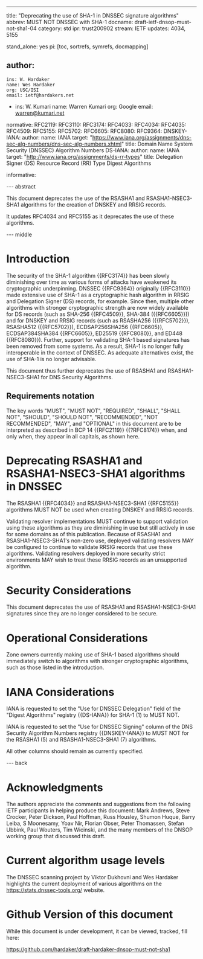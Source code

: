 ---
title: "Deprecating the use of SHA-1 in DNSSEC signature algorithms"
abbrev: MUST NOT DNSSEC with SHA-1
docname: draft-ietf-dnsop-must-not-sha1-04
category: std
ipr: trust200902
stream: IETF
updates: 4034, 5155

stand_alone: yes
pi: [toc, sortrefs, symrefs, docmapping]

author:
  -
    ins: W. Hardaker
    name: Wes Hardaker
    org: USC/ISI
    email: ietf@hardakers.net
  -
    ins: W. Kumari
    name: Warren Kumari
    org: Google
    email: warren@kumari.net

normative:
  RFC2119:
  RFC3110:
  RFC3174:
  RFC4033:
  RFC4034:
  RFC4035:
  RFC4509:
  RFC5155:
  RFC5702:
  RFC6605:
  RFC8080:
  RFC9364:
  DNSKEY-IANA:
    author:
      name: IANA
    target: "https://www.iana.org/assignments/dns-sec-alg-numbers/dns-sec-alg-numbers.xhtml"
    title: Domain Name System Security (DNSSEC) Algorithm Numbers
  DS-IANA:
    author:
      name: IANA
    target: "http://www.iana.org/assignments/ds-rr-types"
    title: Delegation Signer (DS) Resource Record (RR) Type Digest Algorithms

informative:



--- abstract

This document deprecates the use of the RSASHA1 and RSASHA1-NSEC3-SHA1
algorithms for the creation of DNSKEY and RRSIG records.

It updates RFC4034 and RFC5155 as it deprecates the use of these algorithms.

--- middle

# Introduction

The security of the SHA-1 algorithm {{RFC3174}} has been slowly diminishing
over time as various forms of attacks have weakened its cryptographic
underpinning.  DNSSEC {{RFC9364}} originally {{RFC3110}} made extensive use
of SHA-1 as a
cryptographic hash algorithm in RRSIG and Delegation Signer (DS)
records, for example.  Since then, multiple other algorithms with
stronger cryptographic strength are now widely available for DS records (such
as SHA-256 {{RFC4509}}, SHA-384 ({{RFC6605}})) and for DNSKEY and RRSIG records
(such as RSASHA256 ({{RFC5702}}), RSASHA512 ({{RFC5702}}), ECDSAP256SHA256
{{RFC6605}}, ECDSAP384SHA384 {{RFC6605}}, ED25519 {{RFC8080}}, and ED448
{{RFC8080}}). Further, support for validating SHA-1 based signatures has been
removed from some systems. As a result, SHA-1 is no longer fully interoperable
in the context of DNSSEC. As adequate alternatives exist, the use of SHA-1 is
no longer advisable.

This document thus further deprecates the use of RSASHA1 and
RSASHA1-NSEC3-SHA1 for DNS Security Algorithms.

## Requirements notation

   The key words "MUST", "MUST NOT", "REQUIRED", "SHALL", "SHALL NOT",
   "SHOULD", "SHOULD NOT", "RECOMMENDED", "NOT RECOMMENDED", "MAY",
   and "OPTIONAL" in this document are to be interpreted as described
   in BCP 14 {{RFC2119}} {{?RFC8174}} when, and only when, they appear
   in all capitals, as shown here.

# Deprecating RSASHA1 and RSASHA1-NSEC3-SHA1 algorithms in DNSSEC

The RSASHA1 {{RFC4034}} and RSASHA1-NSEC3-SHA1 {{RFC5155}} algorithms
MUST NOT be used when creating DNSKEY and RRSIG records.

Validating resolver implementations MUST continue to support
validation using these algorithms as they are diminishing in use but
still actively in use for some domains as of this publication.
Because of RSASHA1 and RSASHA1-NSEC3-SHA1's non-zero use, deployed
validating resolvers MAY be configured to continue to validate RRSIG
records that use these algorithms.  Validating resolvers deployed in
more security strict environments MAY wish to treat these RRSIG
records as an unsupported algorithm.

# Security Considerations

This document deprecates the use of RSASHA1 and RSASHA1-NSEC3-SHA1
signatures since they are no longer considered to be secure.

# Operational Considerations

Zone owners currently making use of SHA-1 based algorithms should
immediately switch to algorithms with stronger cryptographic algorithms,
such as those listed in the introduction.

# IANA Considerations

IANA is requested to set the "Use for DNSSEC Delegation" field of the
"Digest Algorithms" registry {{DS-IANA}} for SHA-1 (1) to MUST NOT.

IANA is requested to set the "Use for DNSSEC Signing" column of the
DNS Security Algorithm Numbers registry {{DNSKEY-IANA}} to MUST NOT
for the RSASHA1 (5) and RSASHA1-NSEC3-SHA1 (7) algorithms.

All other columns should remain as currently specified.

--- back

# Acknowledgments

The authors appreciate the comments and suggestions from the following
IETF participants in helping produce this document: Mark Andrews,
Steve Crocker, Peter Dickson, Paul Hoffman, Russ Housley, Shumon
Huque, Barry Leiba, S Moonesamy, Yoav Nir, Florian Obser, Peter
Thomassen, Stefan Ubbink, Paul Wouters, Tim Wicinski, and the many
members of the DNSOP working group that discussed this draft.


# Current algorithm usage levels

The DNSSEC scanning project by Viktor Dukhovni and Wes Hardaker
highlights the current deployment of various algorithms on the
https://stats.dnssec-tools.org/ website.

<RFC Editor: please delete this section upon publication>

# Github Version of this document

While this document is under development, it can be viewed, tracked,
fill here:

https://github.com/hardaker/draft-hardaker-dnsop-must-not-sha1

<RFC Editor: please delete this section upon publication>
